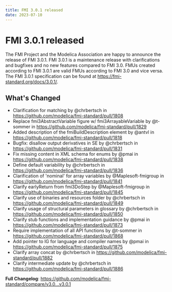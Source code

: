 ```yaml
---
title: FMI 3.0.1 released
date: 2023-07-10
---
```


# FMI 3.0.1 released

The FMI Project and the Modelica Association are happy to announce the release of FMI 3.0.1.
FMI 3.0.1 is a maintenance release with clarifications and bugfixes and no new features compared to FMI 3.0. 
FMUs created according to FMI 3.0.1 are valid FMUs according to FMI 3.0 and vice versa.
The FMI 3.0.1 specification can be found at https://fmi-standard.org/docs/3.0.1/.

## What's Changed

* Clarification for matching by @chrbertsch in https://github.com/modelica/fmi-standard/pull/1808
* Replace fmi3AbstractVariable figure w/ fmi3ArrayableVariable by @t-sommer in https://github.com/modelica/fmi-standard/pull/1829
* Added description of the fmiBuildDescription element by @antvl in https://github.com/modelica/fmi-standard/pull/1818
* Bugfix: disallow output derivatives in SE by @chrbertsch in https://github.com/modelica/fmi-standard/pull/1831
* Fix missing content in XML schema for enums by @pmai in https://github.com/modelica/fmi-standard/pull/1838
* Define default variability by @chrbertsch in https://github.com/modelica/fmi-standard/pull/1836
* Clarification of 'nominal' for array variables by @Maplesoft-fmigroup in https://github.com/modelica/fmi-standard/pull/1841
* Clarify earlyReturn from fmi3DoStep by @Maplesoft-fmigroup in https://github.com/modelica/fmi-standard/pull/1845
* Clarify use of binaries and resources folder by @chrbertsch in https://github.com/modelica/fmi-standard/pull/1849
* Clarify usage of structural parameters in glossary by @chrbertsch in https://github.com/modelica/fmi-standard/pull/1850
* Clarify stub functions and implementation guidance by @pmai in https://github.com/modelica/fmi-standard/pull/1873
* Require implementation of all API functions by @t-sommer in https://github.com/modelica/fmi-standard/pull/1868
* Add pointer to IG for language and compiler names by @pmai in https://github.com/modelica/fmi-standard/pull/1875
* Clarify array concat by @chrbertsch in https://github.com/modelica/fmi-standard/pull/1882
* Clarify intermediate update by @chrbertsch in https://github.com/modelica/fmi-standard/pull/1886

**Full Changelog**: https://github.com/modelica/fmi-standard/compare/v3.0...v3.0.1
